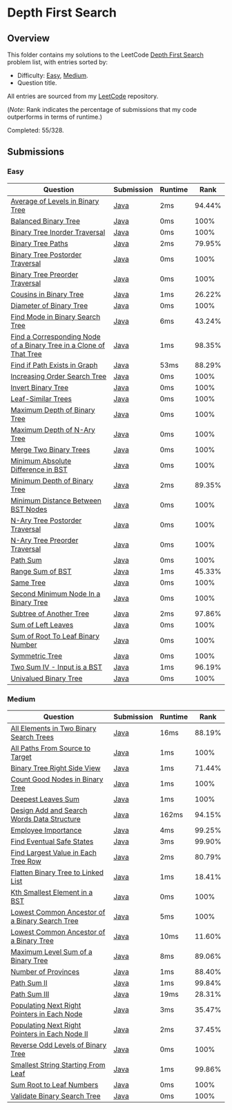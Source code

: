 # Depth First Search

## Overview
This folder contains my solutions to the LeetCode [Depth First Search](https://leetcode.com/problem-list/depth-first-search/) problem list,
with entries sorted by:
- Difficulty: [Easy](#easy), [Medium](#medium).
- Question title.

All entries are sourced from my [LeetCode](https://github.com/shumarb/leetcode) repository.

(*Note*: Rank indicates the percentage of submissions that my code outperforms in terms of runtime.)

Completed: 55/328.

## Submissions
### Easy
| Question                                                                                                                                                                            | Submission                                                                                                                   | Runtime | Rank   |
|-------------------------------------------------------------------------------------------------------------------------------------------------------------------------------------|------------------------------------------------------------------------------------------------------------------------------|---------|--------|
| [Average of Levels in Binary Tree](https://leetcode.com/problems/average-of-levels-in-binary-tree/description/)                                                                     | [Java](https://github.com/shumarb/leetcode/blob/main/submissions/AverageOfLevelsInBinaryTree.java)                           | 2ms     | 94.44% |
| [Balanced Binary Tree](https://leetcode.com/problems/balanced-binary-tree/description/)                                                                                             | [Java](https://github.com/shumarb/leetcode/blob/main/submissions/BalancedBinaryTree.java)                                    | 0ms     | 100%   |
| [Binary Tree Inorder Traversal](https://leetcode.com/problems/binary-tree-inorder-traversal/description/)                                                                           | [Java](https://github.com/shumarb/leetcode/blob/main/submissions/BinaryTreeInorderTraversal.java)                            | 0ms     | 100%   |
| [Binary Tree Paths](https://leetcode.com/problems/binary-tree-paths/description/)                                                                                                   | [Java](https://github.com/shumarb/leetcode/blob/main/submissions/BinaryTreePaths.java)                                       | 2ms     | 79.95% |
| [Binary Tree Postorder Traversal](https://leetcode.com/problems/binary-tree-postorder-traversal/description/)                                                                       | [Java](https://github.com/shumarb/leetcode/blob/main/submissions/BinaryTreePostorderTraversal.java)                          | 0ms     | 100%   |
| [Binary Tree Preorder Traversal](https://leetcode.com/problems/binary-tree-preorder-traversal/description/)                                                                         | [Java](https://github.com/shumarb/leetcode/blob/main/submissions/BinaryTreePreorderTraversal.java)                           | 0ms     | 100%   |
| [Cousins in Binary Tree](https://leetcode.com/problems/cousins-in-binary-tree/description/)                                                                                         | [Java](https://github.com/shumarb/leetcode/blob/main/submissions/CousinsInBinaryTree.java)                                   | 1ms     | 26.22% |
| [Diameter of Binary Tree](https://leetcode.com/problems/diameter-of-binary-tree/description/)                                                                                       | [Java](https://github.com/shumarb/leetcode/blob/main/submissions/DiameterOfBinaryTree.java)                                  | 0ms     | 100%   |
| [Find Mode in Binary Search Tree](https://leetcode.com/problems/find-mode-in-binary-search-tree/description/)                                                                       | [Java](https://github.com/shumarb/leetcode/blob/main/submissions/FindModeInBinarySearchTree.java)                            | 6ms     | 43.24% |
| [Find a Corresponding Node of a Binary Tree in a Clone of That Tree](https://leetcode.com/problems/find-a-corresponding-node-of-a-binary-tree-in-a-clone-of-that-tree/description/) | [Java](https://github.com/shumarb/leetcode/blob/main/submissions/FindACorrespondingNodeOfABinaryTreeInACloneOfThatTree.java) | 1ms     | 98.35% |
| [Find if Path Exists in Graph](https://leetcode.com/problems/find-if-path-exists-in-graph/description/)                                                                             | [Java](https://github.com/shumarb/leetcode/blob/main/submissions/FindIfPathExistsInGraph.java)                               | 53ms    | 88.29% |
| [Increasing Order Search Tree](https://leetcode.com/problems/increasing-order-search-tree/description/)                                                                             | [Java](https://github.com/shumarb/leetcode/blob/main/submissions/IncreasingOrderSearchTree.java)                             | 0ms     | 100%   |
| [Invert Binary Tree](https://leetcode.com/problems/invert-binary-tree/description/)                                                                                                 | [Java](https://github.com/shumarb/leetcode/blob/main/submissions/InvertBinaryTree.java)                                      | 0ms     | 100%   |
| [Leaf-Similar Trees](https://leetcode.com/problems/leaf-similar-trees/description/)                                                                                                 | [Java](https://github.com/shumarb/leetcode/blob/main/submissions/LeafSimilarTrees.java)                                      | 0ms     | 100%   |
| [Maximum Depth of Binary Tree](https://leetcode.com/problems/maximum-depth-of-binary-tree/description/)                                                                             | [Java](https://github.com/shumarb/leetcode/blob/main/submissions/MaximumDepthOfBinaryTree.java)                              | 0ms     | 100%   |
| [Maximum Depth of N-Ary Tree](https://leetcode.com/problems/maximum-depth-of-n-ary-tree/description/)                                                                               | [Java](https://github.com/shumarb/leetcode/blob/main/submissions/MaximumDepthOfNAryTree.java)                                | 0ms     | 100%   |
| [Merge Two Binary Trees](https://leetcode.com/problems/merge-two-binary-trees/description/)                                                                                         | [Java](https://github.com/shumarb/leetcode/blob/main/submissions/MergeTwoBinaryTrees.java)                                   | 0ms     | 100%   |
| [Minimum Absolute Difference in BST](https://leetcode.com/problems/minimum-absolute-difference-in-bst/description/)                                                                 | [Java](https://github.com/shumarb/leetcode/blob/main/submissions/MinimumAbsoluteDifferenceInBST.java)                        | 0ms     | 100%   |
| [Minimum Depth of Binary Tree](https://leetcode.com/problems/minimum-depth-of-binary-tree/description/)                                                                             | [Java](https://github.com/shumarb/leetcode/blob/main/submissions/MinimumDepthOfBinaryTree.java)                              | 2ms     | 89.35% |
| [Minimum Distance Between BST Nodes](https://leetcode.com/problems/minimum-distance-between-bst-nodes/description/)                                                                 | [Java](https://github.com/shumarb/leetcode/blob/main/submissions/MinimumDistanceBetweenBSTNodes.java)                        | 0ms     | 100%   |
| [N-Ary Tree Postorder Traversal](https://leetcode.com/problems/n-ary-tree-postorder-traversal/description/)                                                                         | [Java](https://github.com/shumarb/leetcode/blob/main/submissions/NAryTreePostOrderTraversal.java)                            | 0ms     | 100%   |
| [N-Ary Tree Preorder Traversal](https://leetcode.com/problems/n-ary-tree-preorder-traversal/description/)                                                                           | [Java](https://github.com/shumarb/leetcode/blob/main/submissions/NAryTreePreOrderTraversal.java)                             | 0ms     | 100%   |
| [Path Sum](https://leetcode.com/problems/path-sum/description/)                                                                                                                     | [Java](https://github.com/shumarb/leetcode/blob/main/submissions/PathSum.java)                                               | 0ms     | 100%   |
| [Range Sum of BST](https://leetcode.com/problems/range-sum-of-bst/description/)                                                                                                     | [Java](https://github.com/shumarb/leetcode/blob/main/submissions/RangeSumOfBST.java)                                         | 1ms     | 45.33% |
| [Same Tree](https://leetcode.com/problems/same-tree/description/)                                                                                                                   | [Java](https://github.com/shumarb/leetcode/blob/main/submissions/SameTree.java)                                              | 0ms     | 100%   |
| [Second Minimum Node In a Binary Tree](https://leetcode.com/problems/second-minimum-node-in-a-binary-tree/description/)                                                             | [Java](https://github.com/shumarb/leetcode/blob/main/submissions/SecondMinimumNodeInABinaryTree.java)                        | 0ms     | 100%   |
| [Subtree of Another Tree](https://leetcode.com/problems/subtree-of-another-tree/description/)                                                                                       | [Java](https://github.com/shumarb/leetcode/blob/main/submissions/SubtreeOfAnotherTree.java)                                  | 2ms     | 97.86% |
| [Sum of Left Leaves](https://leetcode.com/problems/sum-of-left-leaves/description/)                                                                                                 | [Java](https://github.com/shumarb/leetcode/blob/main/submissions/SumOfLeftLeaves.java)                                       | 0ms     | 100%   |
| [Sum of Root To Leaf Binary Number](https://leetcode.com/problems/sum-of-root-to-leaf-binary-numbers/description/)                                                                  | [Java](https://github.com/shumarb/leetcode/blob/main/submissions/SumOfRootToLeafBinaryNumber.java)                           | 0ms     | 100%   |
| [Symmetric Tree](https://leetcode.com/problems/symmetric-tree/description/)                                                                                                         | [Java](https://github.com/shumarb/leetcode/blob/main/submissions/SymmetricTree.java)                                         | 0ms     | 100%   |
| [Two Sum IV - Input is a BST](https://leetcode.com/problems/two-sum-iv-input-is-a-bst/description/)                                                                                 | [Java](https://github.com/shumarb/leetcode/blob/main/submissions/TwoSumFourInputIsABST.java)                                 | 1ms     | 96.19% |
| [Univalued Binary Tree](https://leetcode.com/problems/univalued-binary-tree/description/)                                                                                           | [Java](https://github.com/shumarb/leetcode/blob/main/submissions/UnivaluedBinaryTree.java)                                   | 0ms     | 100%   |

### Medium
| Question                                                                                                                                    | Submission                                                                                                      | Runtime | Rank   |
|---------------------------------------------------------------------------------------------------------------------------------------------|-----------------------------------------------------------------------------------------------------------------|---------|--------|
| [All Elements in Two Binary Search Trees](https://leetcode.com/problems/all-elements-in-two-binary-search-trees/description/)               | [Java](https://github.com/shumarb/leetcode/blob/main/submissions/AllElementsInTwoBinarySearchTrees.java)        | 16ms    | 88.19% |
| [All Paths From Source to Target](https://leetcode.com/problems/all-paths-from-source-to-target/description/)                               | [Java](https://github.com/shumarb/leetcode/blob/main/submissions/AllPathsFromSourceToTarget.java)               | 1ms     | 100%   |
| [Binary Tree Right Side View](https://leetcode.com/problems/binary-tree-right-side-view/description/)                                       | [Java](https://github.com/shumarb/leetcode/blob/main/submissions/BinaryTreeRightSideView.java)                  | 1ms     | 71.44% |
| [Count Good Nodes in Binary Tree](https://leetcode.com/problems/count-good-nodes-in-binary-tree/description/)                               | [Java](https://github.com/shumarb/leetcode/blob/main/submissions/CountGoodNodesInBinaryTree.java)               | 1ms     | 100%   |
| [Deepest Leaves Sum](https://leetcode.com/problems/deepest-leaves-sum/description/)                                                         | [Java](https://github.com/shumarb/leetcode/blob/main/submissions/DeepestLeavesSum.java)                         | 1ms     | 100%   |
| [Design Add and Search Words Data Structure](https://leetcode.com/problems/design-add-and-search-words-data-structure/description/)         | [Java](https://github.com/shumarb/leetcode/blob/main/submissions/DesignAddAndSearchWordsDataStructure.java)     | 162ms   | 94.15% | 
| [Employee Importance](https://leetcode.com/problems/employee-importance/description/)                                                       | [Java](https://github.com/shumarb/leetcode/blob/main/submissions/EmployeeImportance.java)                       | 4ms     | 99.25% |
| [Find Eventual Safe States](https://leetcode.com/problems/find-eventual-safe-states/description/)                                           | [Java](https://github.com/shumarb/leetcode/blob/main/submissions/FindEventualSafeStates.java)                   | 3ms     | 99.90% |
| [Find Largest Value in Each Tree Row](https://leetcode.com/problems/find-largest-value-in-each-tree-row/description/)                       | [Java](https://github.com/shumarb/leetcode/blob/main/submissions/FindLargestValueInEachTreeRow.java)            | 2ms     | 80.79% |
| [Flatten Binary Tree to Linked List](https://leetcode.com/problems/flatten-binary-tree-to-linked-list/description/)                         | [Java](https://github.com/shumarb/leetcode/blob/main/submissions/FlattenBinaryTreeToLinkedList.java)            | 1ms     | 18.41% |
| [Kth Smallest Element in a BST](https://leetcode.com/problems/kth-smallest-element-in-a-bst/description/)                                   | [Java](https://github.com/shumarb/leetcode/blob/main/submissions/KthSmallestElementInABST.java)                 | 0ms     | 100%   |
| [Lowest Common Ancestor of a Binary Search Tree](https://leetcode.com/problems/lowest-common-ancestor-of-a-binary-search-tree/description/) | [Java](https://github.com/shumarb/leetcode/blob/main/submissions/LowestCommonAncestorOfABinarySearchTree.java)  | 5ms     | 100%   |
| [Lowest Common Ancestor of a Binary Tree](https://leetcode.com/problems/lowest-common-ancestor-of-a-binary-tree/description/)               | [Java](https://github.com/shumarb/leetcode/blob/main/submissions/LowestCommonAncestorOfABinaryTree.java)        | 10ms    | 11.60% |
| [Maximum Level Sum of a Binary Tree](https://leetcode.com/problems/maximum-level-sum-of-a-binary-tree/description/)                         | [Java](https://github.com/shumarb/leetcode/blob/main/submissions/MaximumLevelSumOfABinaryTree.java)             | 8ms     | 89.06% |
| [Number of Provinces](https://leetcode.com/problems/number-of-provinces/description/)                                                       | [Java](https://github.com/shumarb/leetcode/blob/main/submissions/NumberOfProvinces.java)                        | 1ms     | 88.40% |
| [Path Sum II](https://leetcode.com/problems/path-sum-ii/description/)                                                                       | [Java](https://github.com/shumarb/leetcode/blob/main/submissions/PathSumTwo.java)                               | 1ms     | 99.84% |
| [Path Sum III](https://leetcode.com/problems/path-sum-iii/description/)                                                                     | [Java](https://github.com/shumarb/leetcode/blob/main/submissions/PathSumThree.java)                             | 19ms    | 28.31% |
| [Populating Next Right Pointers in Each Node](https://leetcode.com/problems/populating-next-right-pointers-in-each-node/description/)       | [Java](https://github.com/shumarb/leetcode/blob/main/submissions/PopulatingNextRightPointersInEachNode.java)    | 3ms     | 35.47% |
| [Populating Next Right Pointers in Each Node II](https://leetcode.com/problems/populating-next-right-pointers-in-each-node-ii/description/) | [Java](https://github.com/shumarb/leetcode/blob/main/submissions/PopulatingNextRightPointersInEachNodeTwo.java) | 2ms     | 37.45% |
| [Reverse Odd Levels of Binary Tree](https://leetcode.com/problems/reverse-odd-levels-of-binary-tree/description/)                           | [Java](https://github.com/shumarb/leetcode/blob/main/submissions/ReverseOddLevelsOfBinaryTree.java)             | 0ms     | 100%   |
| [Smallest String Starting From Leaf](https://leetcode.com/problems/smallest-string-starting-from-leaf/description/)                         | [Java](https://github.com/shumarb/leetcode/blob/main/submissions/SmallestStringStartingFromLeaf.java)           | 1ms     | 99.86% |
| [Sum Root to Leaf Numbers](https://leetcode.com/problems/sum-root-to-leaf-numbers/description/)                                             | [Java](https://github.com/shumarb/leetcode/blob/main/submissions/SumRootToLeafNumbers.java)                     | 0ms     | 100%   |
| [Validate Binary Search Tree](https://leetcode.com/problems/validate-binary-search-tree/description/)                                       | [Java](https://github.com/shumarb/leetcode/blob/main/submissions/ValidateBinarySearchTree.java)                 | 0ms     | 100%   | 
